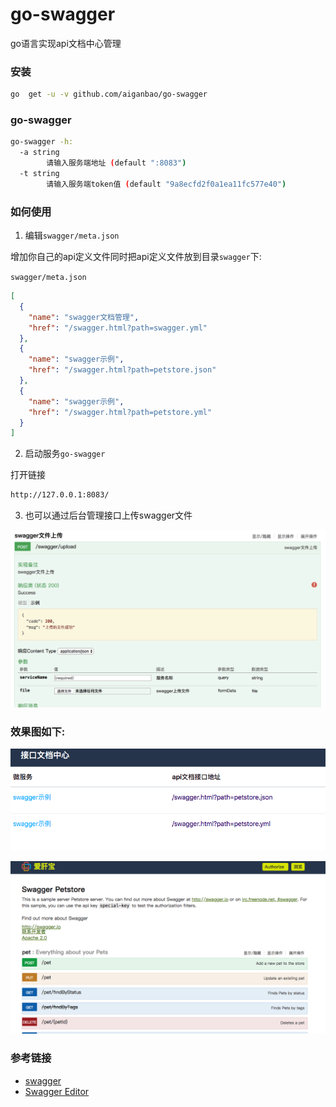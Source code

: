 go-swagger
=================
go语言实现api文档中心管理



### 安装

```bash
go  get -u -v github.com/aiganbao/go-swagger
```

### go-swagger


```bash
go-swagger -h:
  -a string
    	请输入服务端地址 (default ":8083")
  -t string
    	请输入服务端token值 (default "9a8ecfd2f0a1ea11fc577e40")
```





### 如何使用

1. 编辑`swagger/meta.json`

增加你自己的api定义文件同时把api定义文件放到目录`swagger`下:

`swagger/meta.json`

```json
[
  {
    "name": "swagger文档管理",
    "href": "/swagger.html?path=swagger.yml"
  },
  {
    "name": "swagger示例",
    "href": "/swagger.html?path=petstore.json"
  },
  {
    "name": "swagger示例",
    "href": "/swagger.html?path=petstore.yml"
  }
]
```



2. 启动服务`go-swagger`
 
打开链接
```bash
http://127.0.0.1:8083/

```

3. 也可以通过后台管理接口上传swagger文件

![img](img/upload.png)



### 效果图如下:


![img](img/01.png)

![img](img/02.png)




### 参考链接

* [swagger](https://swagger.io/)
* [Swagger Editor](http://editor.swagger.io/#/)